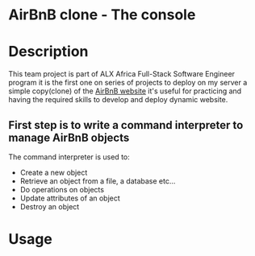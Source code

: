 # AirBnB clone - The console

# Description

This team project is part of ALX Africa Full-Stack Software Engineer program it is the first one on series of projects to deploy on my server a simple copy(clone) of the [AirBnB website](https://www.airbnb.com/) it's useful for practicing and having the required skills to develop and deploy dynamic website.

## First step is to write a command interpreter to manage AirBnB objects

The command interpreter is used to:

* Create a new object
* Retrieve an object from a file, a database etc...
* Do operations on objects
* Update attributes of an object
* Destroy an object

# Usage




